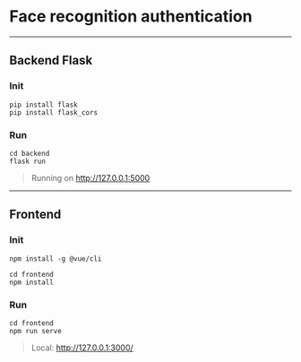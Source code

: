# Face recognition authentication 

---

## Backend Flask

### Init

```
pip install flask
pip install flask_cors
```  

### Run 

```
cd backend
flask run
```

> Running on http://127.0.0.1:5000

---

## Frontend

### Init

```
npm install -g @vue/cli

cd frontend
npm install
```

### Run  

```
cd frontend
npm run serve
```
>Local:   http://127.0.0.1:3000/